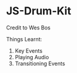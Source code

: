 # JS-Drum-Kit
Credit to Wes Bos


Things Learnt:
1. Key Events
2. Playing Audio
3. Transitioning Events